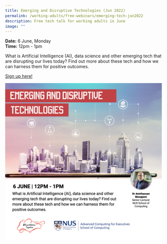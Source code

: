 ```yaml
---
title: Emerging and Disruptive Technologies (Jun 2022)
permalink: /working-adults/free-webinars/emerging-tech-jun2022
description: Free tech talk for working adults in June
image: ""
---
```



**Date:** 6 June, Monday
<br> **Time:** 12pm - 1pm

What is Artificial Intelligence (AI), data science and other emerging tech that are disrupting our lives today? Find out more about these tech and how we can harness them for positive outcomes. 

[Sign up here!](https://go.gov.sg/wa-emerging-tech-jun22)

![Tech talk for working adults in June](/images/Jun22-WA-Emerging-Disruptive-Tech.jpeg)